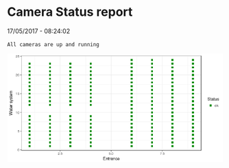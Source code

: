 Camera Status report
================
17/05/2017 - 08:24:02

    All cameras are up and running

![](camreport_files/figure-markdown_github/unnamed-chunk-2-1.png)
